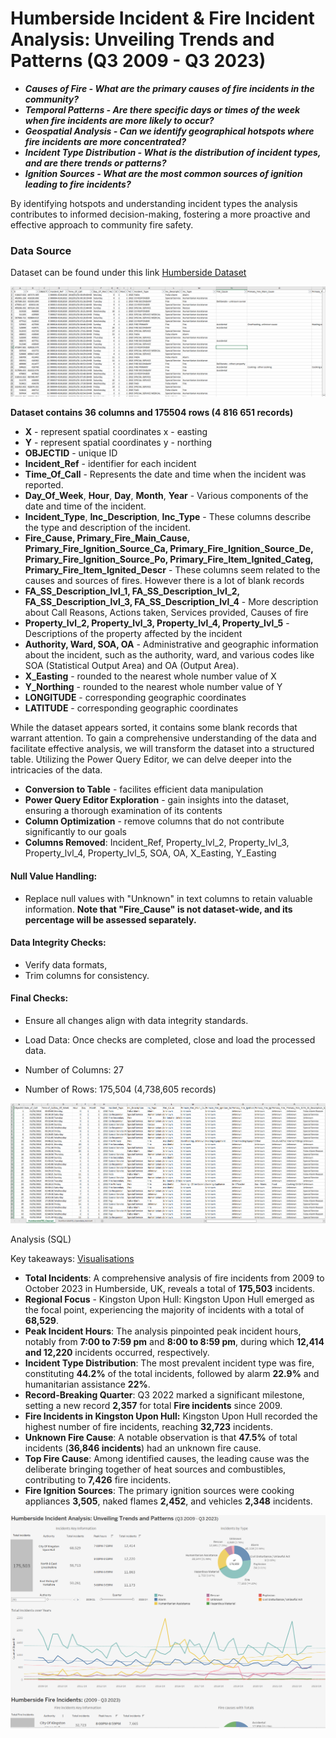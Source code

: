 # Humberside Incident & Fire Incident Analysis: Unveiling Trends and Patterns (Q3 2009 - Q3 2023)


- ***Causes of Fire - What are the primary causes of fire incidents in the community?***
- ***Temporal Patterns - Are there specific days or times of the week when fire incidents are more likely to occur?***
- ***Geospatial Analysis - Can we identify geographical hotspots where fire incidents are more concentrated?***
- ***Incident Type Distribution - What is the distribution of incident types, and are there trends or patterns?***
- ***Ignition Sources - What are the most common sources of ignition leading to fire incidents?***


By identifying hotspots and understanding incident types the analysis contributes to informed decision-making, fostering a more proactive and effective approach to community fire safety.


### Data Source
Dataset can be found under this link
[Humberside Dataset](https://data-humbersidefrs.opendata.arcgis.com/search)

![SS](https://github.com/kac123451/Fire-Incident-Analysis_Humberside/blob/main/1.png)


**Dataset contains 36 columns and 175504 rows (4 816 651 records)**
- **X**              - represent spatial coordinates x - easting
- **Y**               - represent spatial coordinates y - northing
- **OBJECTID**               - unique ID 
- **Incident_Ref**               - identifier for each incident
- **Time_Of_Call**               - Represents the date and time when the incident was reported.
- **Day_Of_Week**,	**Hour**, **Day**,	**Month**,	**Year**               - Various components of the date and time of the incident.
- **Incident_Type**,	**Inc_Description**,	**Inc_Type**               - These columns describe the type and description of the incident.
- **Fire_Cause, Primary_Fire_Main_Cause, Primary_Fire_Ignition_Source_Ca, Primary_Fire_Ignition_Source_De, Primary_Fire_Ignition_Source_Po, Primary_Fire_Item_Ignited_Categ, Primary_Fire_Item_Ignited_Descr**               - These columns seem related to the causes and sources of fires. However there is a lot of blank records
- **FA_SS_Description_lvl_1, FA_SS_Description_lvl_2, FA_SS_Description_lvl_3, FA_SS_Description_lvl_4**              - More description about Call Reasons, Actions taken, Services provided, Causes of fire
- **Property_lvl_2, Property_lvl_3, Property_lvl_4, Property_lvl_5**               - Descriptions of the property affected by the incident
- **Authority, 	Ward, SOA, OA**               - Administrative and geographic information about the incident, such as the authority, ward, and various codes like SOA (Statistical Output Area) and OA (Output Area).
- **X_Easting**               - rounded to the nearest whole number value of X
- **Y_Northing**               - rounded to the nearest whole number value of Y
- **LONGITUDE**               - corresponding geographic coordinates
- **LATITUDE**               - corresponding geographic coordinates

While the dataset appears sorted, it contains some blank records that warrant attention. To gain a comprehensive understanding of the data and facilitate effective analysis, we will transform the dataset into a structured table. Utilizing the Power Query Editor, we can delve deeper into the intricacies of the data.


- **Conversion to Table**               - facilites efficient data manipulation
- **Power Query Editor Exploration**    - gain insights into the dataset, ensuring a thorough examination of its contents
- **Column Optimization**               - remove columns that do not contribute significantly to our goals
- **Columns Removed**: Incident_Ref, Property_lvl_2, Property_lvl_3, Property_lvl_4, Property_lvl_5, SOA, OA, X_Easting, Y_Easting


#### Null Value Handling:
- Replace null values with "Unknown" in text columns to retain valuable information. **Note that "Fire_Cause" is not dataset-wide, and its percentage will be assessed separately.**
#### Data Integrity Checks: 
- Verify data formats, 
- Trim columns for consistency.
#### Final Checks:
- Ensure all changes align with data integrity standards.
- Load Data: Once checks are completed, close and load the processed data.



- Number of Columns: 27
- Number of Rows: 175,504 (4,738,605 records)

![SS](https://github.com/kac123451/Fire-Incident-Analysis_Humberside/blob/main/2.png)

Analysis (SQL)



Key takeaways: [Visualisations](https://public.tableau.com/app/profile/kacper.sarwuta/viz/UKHumbersideIncidentFireIncidentAnalysis2009-Q32023/Dashboard1?publish=yes)

- **Total Incidents**: A comprehensive analysis of fire incidents from 2009 to October 2023 in Humberside, UK, reveals a total of **175,503**</span> incidents.
- **Regional Focus** - Kingston Upon Hull: Kingston Upon Hull emerged as the focal point, experiencing the majority of incidents with a total of **68,529**.
- **Peak Incident Hours**: The analysis pinpointed peak incident hours, notably from **7:00 to 7:59 pm** and **8:00 to 8:59 pm**, during which **12,414 and 12,220** incidents occurred, respectively.
- **Incident Type Distribution**: The most prevalent incident type was fire, constituting **44.2%** of the total incidents, followed by alarm **22.9%** and humanitarian assistance **22%**.
- **Record-Breaking Quarter**: Q3 2022 marked a significant milestone, setting a new record **2,357** for total **Fire incidents** since 2009.
- **Fire Incidents in Kingston Upon Hull:** Kingston Upon Hull recorded the highest number of fire incidents, reaching **32,723** incidents.
- **Unknown Fire Cause**: A notable observation is that **47.5%** of total incidents (**36,846 incidents**) had an unknown fire cause.
- **Top Fire Cause**: Among identified causes, the leading cause was the deliberate bringing together of heat sources and combustibles, contributing to **7,426** fire incidents.
- **Fire Ignition Sources**: The primary ignition sources were cooking appliances **3,505**, naked flames **2,452**, and vehicles **2,348** incidents.


![SS](https://github.com/kac123451/Fire-Incident-Analysis_Humberside/blob/main/3.png)
















